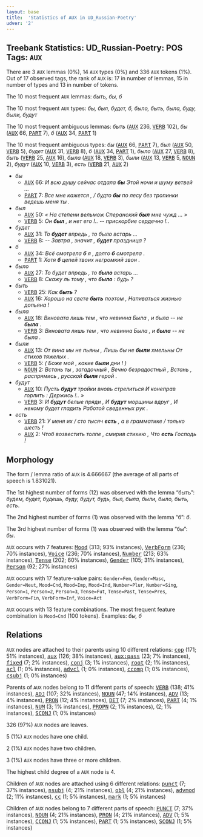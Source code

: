 ```yaml
---
layout: base
title:  'Statistics of AUX in UD_Russian-Poetry'
udver: '2'
---
```


## Treebank Statistics: UD_Russian-Poetry: POS Tags: `AUX`

There are 3 `AUX` lemmas (0%), 14 `AUX` types (0%) and 336 `AUX` tokens (1%).
Out of 17 observed tags, the rank of `AUX` is: 17 in number of lemmas, 15 in number of types and 13 in number of tokens.

The 10 most frequent `AUX` lemmas: <em>быть, бы, б</em>

The 10 most frequent `AUX` types:  <em>бы, был, будет, б, было, быть, была, буду, были, будут</em>

The 10 most frequent ambiguous lemmas: <em>быть</em> (<tt><a href="ru_poetry-pos-AUX.html">AUX</a></tt> 236, <tt><a href="ru_poetry-pos-VERB.html">VERB</a></tt> 102), <em>бы</em> (<tt><a href="ru_poetry-pos-AUX.html">AUX</a></tt> 66, <tt><a href="ru_poetry-pos-PART.html">PART</a></tt> 7), <em>б</em> (<tt><a href="ru_poetry-pos-AUX.html">AUX</a></tt> 34, <tt><a href="ru_poetry-pos-PART.html">PART</a></tt> 1)

The 10 most frequent ambiguous types:  <em>бы</em> (<tt><a href="ru_poetry-pos-AUX.html">AUX</a></tt> 66, <tt><a href="ru_poetry-pos-PART.html">PART</a></tt> 7), <em>был</em> (<tt><a href="ru_poetry-pos-AUX.html">AUX</a></tt> 50, <tt><a href="ru_poetry-pos-VERB.html">VERB</a></tt> 5), <em>будет</em> (<tt><a href="ru_poetry-pos-AUX.html">AUX</a></tt> 31, <tt><a href="ru_poetry-pos-VERB.html">VERB</a></tt> 8), <em>б</em> (<tt><a href="ru_poetry-pos-AUX.html">AUX</a></tt> 34, <tt><a href="ru_poetry-pos-PART.html">PART</a></tt> 1), <em>было</em> (<tt><a href="ru_poetry-pos-AUX.html">AUX</a></tt> 27, <tt><a href="ru_poetry-pos-VERB.html">VERB</a></tt> 8), <em>быть</em> (<tt><a href="ru_poetry-pos-VERB.html">VERB</a></tt> 25, <tt><a href="ru_poetry-pos-AUX.html">AUX</a></tt> 16), <em>была</em> (<tt><a href="ru_poetry-pos-AUX.html">AUX</a></tt> 18, <tt><a href="ru_poetry-pos-VERB.html">VERB</a></tt> 3), <em>были</em> (<tt><a href="ru_poetry-pos-AUX.html">AUX</a></tt> 13, <tt><a href="ru_poetry-pos-VERB.html">VERB</a></tt> 5, <tt><a href="ru_poetry-pos-NOUN.html">NOUN</a></tt> 2), <em>будут</em> (<tt><a href="ru_poetry-pos-AUX.html">AUX</a></tt> 10, <tt><a href="ru_poetry-pos-VERB.html">VERB</a></tt> 3), <em>есть</em> (<tt><a href="ru_poetry-pos-VERB.html">VERB</a></tt> 21, <tt><a href="ru_poetry-pos-AUX.html">AUX</a></tt> 2)


* <em>бы</em>
  * <tt><a href="ru_poetry-pos-AUX.html">AUX</a></tt> 66: <em>И всю душу сейчас отдала <b>бы</b> Этой ночи и шуму ветвей ...</em>
  * <tt><a href="ru_poetry-pos-PART.html">PART</a></tt> 7: <em>Все мне кажется , / будто <b>бы</b> по лесу без тропинки ведешь меня ты .</em>
* <em>был</em>
  * <tt><a href="ru_poetry-pos-AUX.html">AUX</a></tt> 50: <em>« На степени вельмож Сперанский <b>был</b> мне чужд ... »</em>
  * <tt><a href="ru_poetry-pos-VERB.html">VERB</a></tt> 5: <em>Он <b>был</b> , и нет его !.. -- прискорбие сердечно !..</em>
* <em>будет</em>
  * <tt><a href="ru_poetry-pos-AUX.html">AUX</a></tt> 31: <em>То <b>будет</b> впредь , то было встарь ...</em>
  * <tt><a href="ru_poetry-pos-VERB.html">VERB</a></tt> 8: <em>-- Завтра , значит , <b>будет</b> праздница ?</em>
* <em>б</em>
  * <tt><a href="ru_poetry-pos-AUX.html">AUX</a></tt> 34: <em>Всё смотрела <b>б</b> я , долго <b>б</b> смотрела .</em>
  * <tt><a href="ru_poetry-pos-PART.html">PART</a></tt> 1: <em>Хотя <b>б</b> цепей твоих негромкий звон .</em>
* <em>было</em>
  * <tt><a href="ru_poetry-pos-AUX.html">AUX</a></tt> 27: <em>То будет впредь , то <b>было</b> встарь ...</em>
  * <tt><a href="ru_poetry-pos-VERB.html">VERB</a></tt> 8: <em>Скажу ль тому , что <b>было</b> : будь ?</em>
* <em>быть</em>
  * <tt><a href="ru_poetry-pos-VERB.html">VERB</a></tt> 25: <em>Как <b>быть</b> ?</em>
  * <tt><a href="ru_poetry-pos-AUX.html">AUX</a></tt> 16: <em>Хорошо на свете <b>быть</b> поэтом , Напиваться жизнью допьяна !</em>
* <em>была</em>
  * <tt><a href="ru_poetry-pos-AUX.html">AUX</a></tt> 18: <em>Виновата лишь тем , что невинна Была , и была -- не <b>была</b> .</em>
  * <tt><a href="ru_poetry-pos-VERB.html">VERB</a></tt> 3: <em>Виновата лишь тем , что невинна Была , и <b>была</b> -- не была .</em>
* <em>были</em>
  * <tt><a href="ru_poetry-pos-AUX.html">AUX</a></tt> 13: <em>От вина мы не пьяны , Лишь бы не <b>были</b> хмельны От стихов тяжелых .</em>
  * <tt><a href="ru_poetry-pos-VERB.html">VERB</a></tt> 5: <em>( Боже мой , какие <b>были</b> дни ! )</em>
  * <tt><a href="ru_poetry-pos-NOUN.html">NOUN</a></tt> 2: <em>Встань ты , загадочный , Вечно безрадостный , Встань , распрямись , русской <b>были</b> герой .</em>
* <em>будут</em>
  * <tt><a href="ru_poetry-pos-AUX.html">AUX</a></tt> 10: <em>Пусть <b>будут</b> тройки вновь стрелиться И конеправ горлить : Держись !.. »</em>
  * <tt><a href="ru_poetry-pos-VERB.html">VERB</a></tt> 3: <em>И <b>будут</b> белые пряди , И <b>будут</b> морщины вдруг , И некому будет гладить Работой сведенных рук .</em>
* <em>есть</em>
  * <tt><a href="ru_poetry-pos-VERB.html">VERB</a></tt> 21: <em>У меня их / сто тысяч <b>есть</b> , а в грамматике / только шесть !</em>
  * <tt><a href="ru_poetry-pos-AUX.html">AUX</a></tt> 2: <em>Чтоб возвестить толпе , смирив стихию , Что <b>есть</b> Господь !</em>

## Morphology

The form / lemma ratio of `AUX` is 4.666667 (the average of all parts of speech is 1.831021).

The 1st highest number of forms (12) was observed with the lemma “быть”: <em>будем, будет, будешь, буду, будут, будь, был, была, были, было, быть, есть</em>.

The 2nd highest number of forms (1) was observed with the lemma “б”: <em>б</em>.

The 3rd highest number of forms (1) was observed with the lemma “бы”: <em>бы</em>.

`AUX` occurs with 7 features: <tt><a href="ru_poetry-feat-Mood.html">Mood</a></tt> (313; 93% instances), <tt><a href="ru_poetry-feat-VerbForm.html">VerbForm</a></tt> (236; 70% instances), <tt><a href="ru_poetry-feat-Voice.html">Voice</a></tt> (236; 70% instances), <tt><a href="ru_poetry-feat-Number.html">Number</a></tt> (213; 63% instances), <tt><a href="ru_poetry-feat-Tense.html">Tense</a></tt> (202; 60% instances), <tt><a href="ru_poetry-feat-Gender.html">Gender</a></tt> (105; 31% instances), <tt><a href="ru_poetry-feat-Person.html">Person</a></tt> (92; 27% instances)

`AUX` occurs with 17 feature-value pairs: `Gender=Fem`, `Gender=Masc`, `Gender=Neut`, `Mood=Cnd`, `Mood=Imp`, `Mood=Ind`, `Number=Plur`, `Number=Sing`, `Person=1`, `Person=2`, `Person=3`, `Tense=Fut`, `Tense=Past`, `Tense=Pres`, `VerbForm=Fin`, `VerbForm=Inf`, `Voice=Act`

`AUX` occurs with 13 feature combinations.
The most frequent feature combination is `Mood=Cnd` (100 tokens).
Examples: <em>бы, б</em>


## Relations

`AUX` nodes are attached to their parents using 10 different relations: <tt><a href="ru_poetry-dep-cop.html">cop</a></tt> (171; 51% instances), <tt><a href="ru_poetry-dep-aux.html">aux</a></tt> (126; 38% instances), <tt><a href="ru_poetry-dep-aux-pass.html">aux:pass</a></tt> (23; 7% instances), <tt><a href="ru_poetry-dep-fixed.html">fixed</a></tt> (7; 2% instances), <tt><a href="ru_poetry-dep-conj.html">conj</a></tt> (3; 1% instances), <tt><a href="ru_poetry-dep-root.html">root</a></tt> (2; 1% instances), <tt><a href="ru_poetry-dep-acl.html">acl</a></tt> (1; 0% instances), <tt><a href="ru_poetry-dep-advcl.html">advcl</a></tt> (1; 0% instances), <tt><a href="ru_poetry-dep-ccomp.html">ccomp</a></tt> (1; 0% instances), <tt><a href="ru_poetry-dep-csubj.html">csubj</a></tt> (1; 0% instances)

Parents of `AUX` nodes belong to 11 different parts of speech: <tt><a href="ru_poetry-pos-VERB.html">VERB</a></tt> (138; 41% instances), <tt><a href="ru_poetry-pos-ADJ.html">ADJ</a></tt> (107; 32% instances), <tt><a href="ru_poetry-pos-NOUN.html">NOUN</a></tt> (47; 14% instances), <tt><a href="ru_poetry-pos-ADV.html">ADV</a></tt> (13; 4% instances), <tt><a href="ru_poetry-pos-PRON.html">PRON</a></tt> (12; 4% instances), <tt><a href="ru_poetry-pos-DET.html">DET</a></tt> (7; 2% instances), <tt><a href="ru_poetry-pos-PART.html">PART</a></tt> (4; 1% instances), <tt><a href="ru_poetry-pos-NUM.html">NUM</a></tt> (3; 1% instances), <tt><a href="ru_poetry-pos-PROPN.html">PROPN</a></tt> (2; 1% instances),  (2; 1% instances), <tt><a href="ru_poetry-pos-SCONJ.html">SCONJ</a></tt> (1; 0% instances)

326 (97%) `AUX` nodes are leaves.

5 (1%) `AUX` nodes have one child.

2 (1%) `AUX` nodes have two children.

3 (1%) `AUX` nodes have three or more children.

The highest child degree of a `AUX` node is 4.

Children of `AUX` nodes are attached using 6 different relations: <tt><a href="ru_poetry-dep-punct.html">punct</a></tt> (7; 37% instances), <tt><a href="ru_poetry-dep-nsubj.html">nsubj</a></tt> (4; 21% instances), <tt><a href="ru_poetry-dep-obl.html">obl</a></tt> (4; 21% instances), <tt><a href="ru_poetry-dep-advmod.html">advmod</a></tt> (2; 11% instances), <tt><a href="ru_poetry-dep-cc.html">cc</a></tt> (1; 5% instances), <tt><a href="ru_poetry-dep-mark.html">mark</a></tt> (1; 5% instances)

Children of `AUX` nodes belong to 7 different parts of speech: <tt><a href="ru_poetry-pos-PUNCT.html">PUNCT</a></tt> (7; 37% instances), <tt><a href="ru_poetry-pos-NOUN.html">NOUN</a></tt> (4; 21% instances), <tt><a href="ru_poetry-pos-PRON.html">PRON</a></tt> (4; 21% instances), <tt><a href="ru_poetry-pos-ADV.html">ADV</a></tt> (1; 5% instances), <tt><a href="ru_poetry-pos-CCONJ.html">CCONJ</a></tt> (1; 5% instances), <tt><a href="ru_poetry-pos-PART.html">PART</a></tt> (1; 5% instances), <tt><a href="ru_poetry-pos-SCONJ.html">SCONJ</a></tt> (1; 5% instances)

